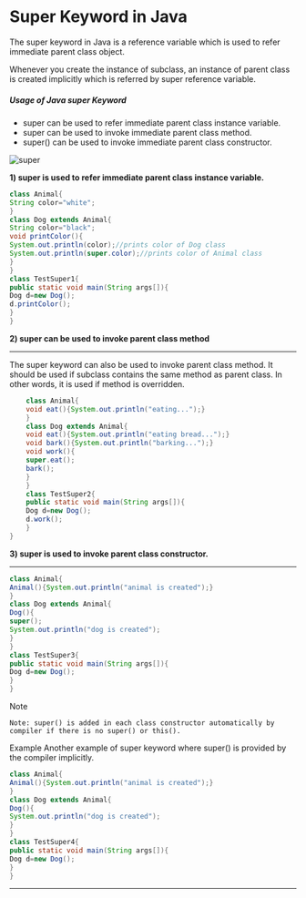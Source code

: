 # Super Keyword in Java


The super keyword in Java is a reference variable which is used to refer immediate parent class object.

Whenever you create the instance of subclass, an instance of parent class is created implicitly which is referred by super reference variable.


##### Usage of Java super Keyword


   - super can be used to refer immediate parent class instance variable.
   - super can be used to invoke immediate parent class method.
   - super() can be used to invoke immediate parent class constructor.
   


![super](https://github.com/rhushikesh2000/JAVA_TUTORIAL_/assets/124034778/53b53d4f-d7c7-4f38-a1f2-9a6705c129a8)


**1) super is used to refer immediate parent class instance variable.**
    
```java
class Animal{  
String color="white";  
}  
class Dog extends Animal{  
String color="black";  
void printColor(){  
System.out.println(color);//prints color of Dog class  
System.out.println(super.color);//prints color of Animal class  
}  
}  
class TestSuper1{  
public static void main(String args[]){  
Dog d=new Dog();  
d.printColor();  
}
}
```


**2) super can be used to invoke parent class method**

---

The super keyword can also be used to invoke parent class method. It should be used if subclass contains the same method as parent class. In other words, it is used if method is overridden.

```java
    class Animal{  
    void eat(){System.out.println("eating...");}  
    }  
    class Dog extends Animal{  
    void eat(){System.out.println("eating bread...");}  
    void bark(){System.out.println("barking...");}  
    void work(){  
    super.eat();  
    bark();  
    }  
    }  
    class TestSuper2{  
    public static void main(String args[]){  
    Dog d=new Dog();  
    d.work();  
    }
}  
```

**3) super is used to invoke parent class constructor.**

---

```java
class Animal{  
Animal(){System.out.println("animal is created");}  
}  
class Dog extends Animal{  
Dog(){  
super();  
System.out.println("dog is created");  
}  
}  
class TestSuper3{  
public static void main(String args[]){  
Dog d=new Dog();  
}
} 
```

Note
```
Note: super() is added in each class constructor automatically by compiler if there is no super() or this().
```

Example
Another example of super keyword where super() is provided by the compiler implicitly.
```java
class Animal{  
Animal(){System.out.println("animal is created");}  
}  
class Dog extends Animal{  
Dog(){  
System.out.println("dog is created");  
}  
}  
class TestSuper4{  
public static void main(String args[]){  
Dog d=new Dog();  
}
} 
```

-------
